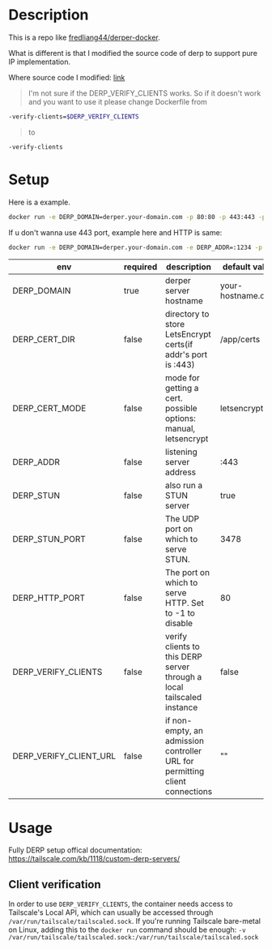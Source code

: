 # Description

This is a repo like [fredliang44/derper-docker](https://github.com/fredliang44/derper-docker/).

What is different is that I modified the source code of derp to support pure IP implementation.

Where source code I modified: [link](https://github.com/TroyMitchell911/tailscale)

> I'm not sure if the DERP_VERIFY_CLIENTS works. So if it doesn't work and you want to use it please change Dockerfile from

```bash
-verify-clients=$DERP_VERIFY_CLIENTS
```
> to
```bash
-verify-clients
```

# Setup

Here is a example.
```bash
docker run -e DERP_DOMAIN=derper.your-domain.com -p 80:80 -p 443:443 -p 3478:3478/udp fredliang/derper
```

If u don't wanna use 443 port, example here and HTTP is same:
```bash
docker run -e DERP_DOMAIN=derper.your-domain.com -e DERP_ADDR=:1234 -p 80:80 -p 1234:1234 -p 3478:3478/udp fredliang/derper
```

| env                    | required | description                                                                 | default value     |
| -------------------    | -------- | ----------------------------------------------------------------------      | ----------------- |
| DERP_DOMAIN            | true     | derper server hostname                                                      | your-hostname.com |
| DERP_CERT_DIR          | false    | directory to store LetsEncrypt certs(if addr's port is :443)                | /app/certs        |
| DERP_CERT_MODE         | false    | mode for getting a cert. possible options: manual, letsencrypt              | letsencrypt       |
| DERP_ADDR              | false    | listening server address                                                    | :443              |
| DERP_STUN              | false    | also run a STUN server                                                      | true              |
| DERP_STUN_PORT         | false    | The UDP port on which to serve STUN.                                        | 3478              |
| DERP_HTTP_PORT         | false    | The port on which to serve HTTP. Set to -1 to disable                       | 80                |
| DERP_VERIFY_CLIENTS    | false    | verify clients to this DERP server through a local tailscaled instance      | false             |
| DERP_VERIFY_CLIENT_URL | false    | if non-empty, an admission controller URL for permitting client connections | ""                |

# Usage

Fully DERP setup offical documentation: https://tailscale.com/kb/1118/custom-derp-servers/

## Client verification

In order to use `DERP_VERIFY_CLIENTS`, the container needs access to Tailscale's Local API, which can usually be accessed through `/var/run/tailscale/tailscaled.sock`. If you're running Tailscale bare-metal on Linux, adding this to the `docker run` command should be enough: `-v /var/run/tailscale/tailscaled.sock:/var/run/tailscale/tailscaled.sock`
